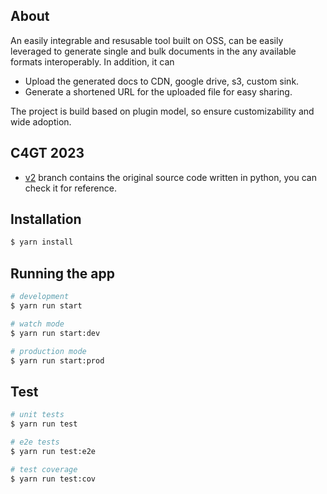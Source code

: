 
## About

An easily integrable and resusable tool built on OSS, can be easily leveraged to generate single and bulk documents in the any available formats interoperably.
In addition, it can
- Upload the generated docs to CDN, google drive, s3, custom sink.
- Generate a shortened URL for the uploaded file for easy sharing.

The project is build based on plugin model, so ensure customizability and wide adoption.

## C4GT 2023
- [v2](https://github.com/Samagra-Development/Doc-Generator/tree/v2) branch contains the original source code written in python, you can check it for reference.


## Installation

```bash
$ yarn install
```

## Running the app

```bash
# development
$ yarn run start

# watch mode
$ yarn run start:dev

# production mode
$ yarn run start:prod
```

## Test

```bash
# unit tests
$ yarn run test

# e2e tests
$ yarn run test:e2e

# test coverage
$ yarn run test:cov
```
